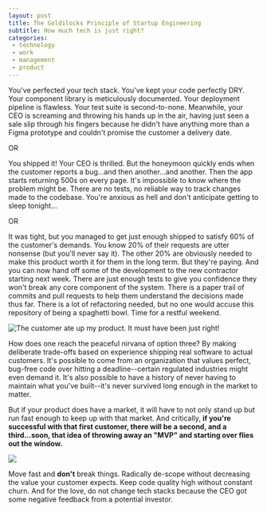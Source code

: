 ```yaml
---
layout: post
title: The Goldilocks Principle of Startup Engineering
subtitle: How much tech is just right?
categories:
 - technology
 - work
 - management
 - product
---
```


You've perfected your tech stack. You've kept your code perfectly DRY. Your component library is meticulously documented. Your deployment pipeline is flawless. Your test suite is second-to-none. Meanwhile, your CEO is screaming and throwing his hands up in the air, having just seen a sale slip through his fingers because he didn't have anything more than a Figma prototype and couldn't promise the customer a delivery date. 

OR

You shipped it! Your CEO is thrilled. But the honeymoon quickly ends when the customer reports a bug...and then another...and another. Then the app starts returning 500s on every page. It's impossible to know where the problem might be. There are no tests, no reliable way to track changes made to the codebase. You're anxious as hell and don't anticipate getting to sleep tonight...

OR

It was tight, but you managed to get just enough shipped to satisfy 60% of the customer's demands. You know 20% of their requests are utter nonsense (but you'll never say it). The other 20% are obviously needed to make this product worth it for them in the long term. But they're paying. And you can now hand off some of the development to the new contractor starting next week. There are just enough tests to give you confidence they won't break any core component of the system. There is a paper trail of commits and pull requests to help them understand the decisions made thus far. There is a lot of refactoring needed, but no one would accuse this repository of being a spaghetti bowl. Time for a restful weekend.

![]({{site.url}}/assets/2020/08/three-bears.jpg "The customer ate up my product. It must have been just right!")

How does one reach the peaceful nirvana of option three? By making deliberate trade-offs based on experience shipping real software to actual customers. It's possible to come from an organization that values perfect, bug-free code over hitting a deadline--certain regulated industries might even demand it. It's also possible to have a history of never having to maintain what you've built--it's never survived long enough in the market to matter.

But if your product does have a market, it will have to not only stand up but run fast enough to keep up with that market. And critically, **if you're successful with that first customer, there will be a second, and a third...soon, that idea of throwing away an "MVP" and starting over flies out the window.**

![]({{site.url}}/assets/2020/08/Page_89_illustration_in_More_English_Fairy_Tales.png)

Move fast and **don't** break things. Radically de-scope without decreasing the value your customer expects. Keep code quality high without constant churn. And for the love, do not change tech stacks because the CEO got some negative feedback from a potential investor.
